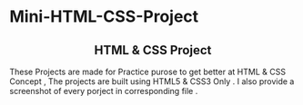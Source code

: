 # Mini-HTML-CSS-Project

<h2 align="center">HTML &  CSS Project</h2>

  These  Projects are made for  Practice purose to get better at HTML & CSS Concept , The projects are built using HTML5 & CSS3  Only . I also provide a screenshot of  every porject in corresponding file .
